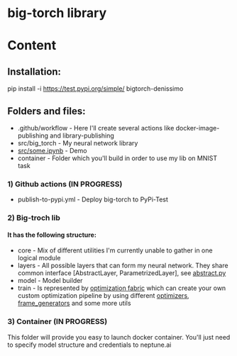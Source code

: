 # big-torch library

# Content

## Installation:
pip install -i https://test.pypi.org/simple/ bigtorch-denissimo


## Folders and files:
* .github/workflow - Here I'll create several actions like docker-image-publishing and library-publishing
* src/big_torch - My neural network library
* [src/some.ipynb](https://github.com/Denchidlo/big-torch/blob/master/src/some.ipynb) - Demo
* container - Folder which you'll build in order to use my lib on MNIST task 

### 1) Github actions (IN PROGRESS)
* publish-to-pypi.yml - Deploy big-torch to PyPi-Test

### 2) Big-troch lib

#### It has the following structure:
* core - Mix of different utilities I'm currently unable to gather in one logical module
* layers - All possible layers that can form my neural network. They share common interface [AbstractLayer, ParametrizedLayer], see [abstract.py](https://github.com/Denchidlo/big-torch/blob/master/src/big_torch/layers/abstract.py)
* model - Model builder
* train - Is represented by [optimization fabric](https://github.com/Denchidlo/big-torch/blob/master/src/big_torch/train/fabric.py) which can create your own custom optimization pipeline by using different [optimizers](https://github.com/Denchidlo/big-torch/blob/master/src/big_torch/train/updaters.py), [frame_generators](https://github.com/Denchidlo/big-torch/blob/master/src/big_torch/train/frame_generators.py) and some more utils

### 3) Container (IN PROGRESS)

This folder will provide you easy to launch docker container. You'll just need to specify model structure and credentials to neptune.ai 